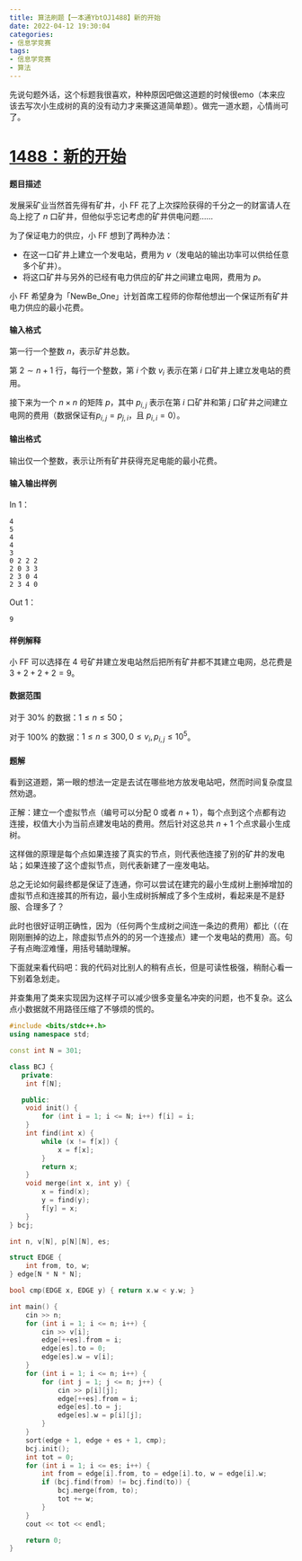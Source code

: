 ```yaml
---
title: 算法刷题【一本通YbtOJ1488】新的开始
date: 2022-04-12 19:30:04
categories:
- 信息学竞赛
tags:
- 信息学竞赛
- 算法
---
```


先说句题外话，这个标题我很喜欢，种种原因吧做这道题的时候很emo（本来应该去写次小生成树的真的没有动力才来撕这道简单题）。做完一道水题，心情尚可了。

# [1488：新的开始](http://ybt.ssoier.cn:8088/problem_show.php?pid=1488)

#### 题目描述

发展采矿业当然首先得有矿井，小 FF 花了上次探险获得的千分之一的财富请人在岛上挖了 $n$ 口矿井，但他似乎忘记考虑的矿井供电问题……

为了保证电力的供应，小 FF 想到了两种办法：

- 在这一口矿井上建立一个发电站，费用为 $v$（发电站的输出功率可以供给任意多个矿井）。
- 将这口矿井与另外的已经有电力供应的矿井之间建立电网，费用为 $p$。

小 FF 希望身为「NewBe_One」计划首席工程师的你帮他想出一个保证所有矿井电力供应的最小花费。

#### 输入格式

第一行一个整数 $n$，表示矿井总数。

第 $2∼n+1$ 行，每行一个整数，第 $i$ 个数 $v_i$ 表示在第 $i$ 口矿井上建立发电站的费用。

接下来为一个 $n×n$ 的矩阵 $p$，其中 $p_{i,j}$ 表示在第 $i$ 口矿井和第 $j$ 口矿井之间建立电网的费用（数据保证有$p_{i,j}=p_{j,i}$​ ，且 $p_{i,i}=0$）。

#### 输出格式

输出仅一个整数，表示让所有矿井获得充足电能的最小花费。

#### 输入输出样例

In 1：

```text
4  
5  
4 
4  
3  
0 2 2 2  
2 0 3 3  
2 3 0 4  
2 3 4 0
```

Out 1：

```text
9
```

#### 样例解释

小 FF 可以选择在 $4$ 号矿井建立发电站然后把所有矿井都不其建立电网，总花费是 $3+2+2+2=9$。

#### 数据范围

对于 30% 的数据：$1≤n≤50$；

对于 100% 的数据：$1≤n≤300,0≤v_i,p_{i,j}≤10^5$​​ 。

#### 题解

看到这道题，第一眼的想法一定是去试在哪些地方放发电站吧，然而时间复杂度显然劝退。

正解：建立一个虚拟节点（编号可以分配 $0$ 或者 $n+1$），每个点到这个点都有边连接，权值大小为当前点建发电站的费用。然后针对这总共 $n+1$ 个点求最小生成树。

这样做的原理是每个点如果连接了真实的节点，则代表他连接了别的矿井的发电站；如果连接了这个虚拟节点，则代表新建了一座发电站。

总之无论如何最终都是保证了连通，你可以尝试在建完的最小生成树上删掉增加的虚拟节点和连接其的所有边，最小生成树拆解成了多个生成树，看起来是不是舒服、合理多了？

此时也很好证明正确性，因为（任何两个生成树之间连一条边的费用）都比（（在刚刚删掉的边上，除虚拟节点外的的另一个连接点）建一个发电站的费用）高。句子有点晦涩难懂，用括号辅助理解。

下面就来看代码吧：我的代码对比别人的稍有点长，但是可读性极强，稍耐心看一下别着急划走。

并查集用了类来实现因为这样子可以减少很多变量名冲突的问题，也不复杂。这么点小数据就不用路径压缩了不够烦的慌的。

```cpp
#include <bits/stdc++.h>
using namespace std;

const int N = 301;

class BCJ {
   private:
    int f[N];

   public:
    void init() {
        for (int i = 1; i <= N; i++) f[i] = i;
    }
    int find(int x) {
        while (x != f[x]) {
            x = f[x];
        }
        return x;
    }
    void merge(int x, int y) {
        x = find(x);
        y = find(y);
        f[y] = x;
    }
} bcj;

int n, v[N], p[N][N], es;

struct EDGE {
    int from, to, w;
} edge[N * N * N];

bool cmp(EDGE x, EDGE y) { return x.w < y.w; }

int main() {
    cin >> n;
    for (int i = 1; i <= n; i++) {
        cin >> v[i];
        edge[++es].from = i;
        edge[es].to = 0;
        edge[es].w = v[i];
    }
    for (int i = 1; i <= n; i++) {
        for (int j = 1; j <= n; j++) {
            cin >> p[i][j];
            edge[++es].from = i;
            edge[es].to = j;
            edge[es].w = p[i][j];
        }
    }
    sort(edge + 1, edge + es + 1, cmp);
    bcj.init();
    int tot = 0;
    for (int i = 1; i <= es; i++) {
        int from = edge[i].from, to = edge[i].to, w = edge[i].w;
        if (bcj.find(from) != bcj.find(to)) {
            bcj.merge(from, to);
            tot += w;
        }
    }
    cout << tot << endl;

    return 0;
}
```

